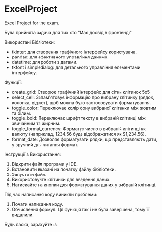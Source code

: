 # ExcelProject
Excel Project for the exam.

Була прийнята задача для тих хто "Має досвід в фронтенді"

Використані Бібліотеки:
+ tkinter: для створення графічного інтерфейсу користувача.
+ pandas: для ефективного управління даними.
+ datetime: для роботи з датами.
+ tkfont і simpledialog: для детального управління елементами інтерфейсу.

Функції:
+ create_grid: Створює графічний інтерфейс для сітки клітинок 5x5
+ select_cell: Запам'ятовує інформацію про вибрану клітинку (рядок, колонка, віджет), щоб можна було застосовувати форматування.
+ toggle_color: Переключає колір фону вибраної клітинки між жовтим та білим.
+ toggle_bold: Переключає шрифт тексту в вибраній клітинці між звичайним та жирним.
+ toggle_format_currency: Форматує число в вибраній клітинці як валюту (наприклад, 1234.56 буде відображатися як $1,234.56).
+ format_date: Дозволяє форматувати рядки, що представляють дати, у зручний для читання формат.

Інструкції з Використання:
1. Відкрити файл програми у IDE.
2. Встановити вказані на початку файлу бібліотеки.
3. Запустити файл.
4. Використовуйте клітинки для введення даних.
5. Натискайте на кнопки для форматування даних у вибраній клітинці.

Під час написання коду виникли проблеми:
1. Почати написання коду.
2. Обчислення формул. Ця функція так і не була завершена, тому її видалили.

Будь ласка, зарахуйте :з
